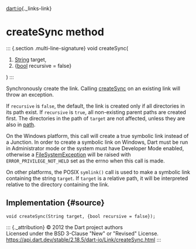 [dart:io](../../dart-io/dart-io-library){._links-link}

createSync method
=================

::: {.section .multi-line-signature}
void createSync(

1.  [String](../../dart-core/string-class) target,
2.  {[bool](../../dart-core/bool-class) recursive = false}

)
:::

Synchronously create the link. Calling [createSync](createsync) on an
existing link will throw an exception.

If `recursive` is `false`, the default, the link is created only if all
directories in its path exist. If `recursive` is `true`, all
non-existing parent paths are created first. The directories in the path
of `target` are not affected, unless they are also in
[path](../filesystementity/path).

On the Windows platform, this call will create a true symbolic link
instead of a Junction. In order to create a symbolic link on Windows,
Dart must be run in Administrator mode or the system must have Developer
Mode enabled, otherwise a
[FileSystemException](../filesystemexception-class) will be raised with
`ERROR_PRIVILEGE_NOT_HELD` set as the errno when this call is made.

On other platforms, the POSIX `symlink()` call is used to make a
symbolic link containing the string `target`. If `target` is a relative
path, it will be interpreted relative to the directory containing the
link.

Implementation {#source}
--------------

``` {.language-dart data-language="dart"}
void createSync(String target, {bool recursive = false});
```

::: {._attribution}
© 2012 the Dart project authors\
Licensed under the BSD 3-Clause \"New\" or \"Revised\" License.\
<https://api.dart.dev/stable/2.18.5/dart-io/Link/createSync.html>
:::
